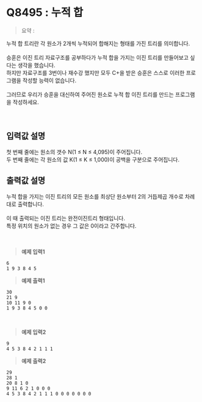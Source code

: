 # Q8495 : 누적 합

> 요약 : 

누적 합 트리란 각 원소가 2개씩 누적되어 합해지는 형태를 가진 트리를 의미합니다. <br>
<br>
승훈은 이진 트리 자료구조를 공부하다가 누적 합을 가지는 이진 트리를 만들어보고 싶다는 생각을 했습니다. <br>
하지만 자료구조를 3번이나 재수강 했지만 모두 C+을 받은 승훈은 스스로 이러한 프로그램을 작성할 능력이 없습니다.<br>
<br>
그러므로 우리가 승훈을 대신하여 주어진 원소로 누적 합 이진 트리를 만드는 프로그램을 작성하세요.<br>
<br><br>

## 입력값 설명
첫 번째 줄에는 원소의 갯수 N(1 ≤ N ≤ 4,095)이 주어집니다.<br>
두 번째 줄에는 각 원소의 값 K(1 ≤ K ≤ 1,000)이 공백을 구분으로 주어집니다.<br>


## 출력값 설명
누적 합을 가지는 이진 트리의 모든 원소를 최상단 원소부터 2의 거듭제곱 개수로 차례대로 출력합니다.<br>
<br>
이 때 출력되는 이진 트리는 완전이진트리 형태입니다.<br>
특정 위치의 원소가 없는 경우 그 값은 0이라고 간주합니다.<br>
<br><br>

> **예제 입력1**
```
6
1 9 3 8 4 5
```

> **예제 출력1**
```
30
21 9
10 11 9 0
1 9 3 8 4 5 0 0
```
<br>

> **예제 입력2**
```
9
4 5 3 8 4 2 1 1 1
```

> **예제 출력2**
```
29
28 1
20 8 1 0
9 11 6 2 1 0 0 0
4 5 3 8 4 2 1 1 1 0 0 0 0 0 0 0
```